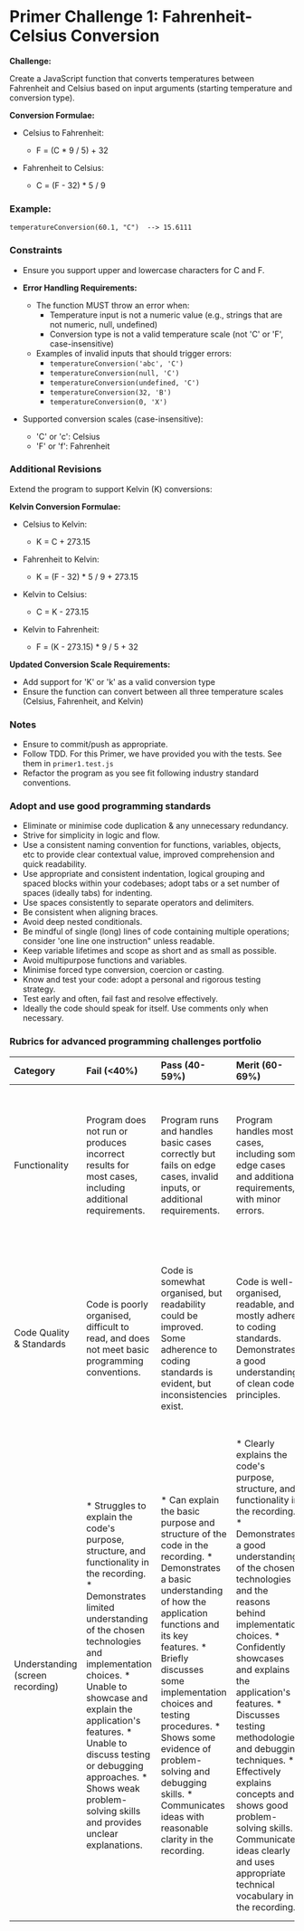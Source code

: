 # Primer Challenge 1: Fahrenheit-Celsius Conversion

**Challenge:**

Create a JavaScript function that converts temperatures between Fahrenheit and Celsius based on input arguments (starting temperature and conversion type).

**Conversion Formulae:**

* Celsius to Fahrenheit: 
  * F = (C \* 9 / 5) + 32

* Fahrenheit to Celsius: 
  * C = (F - 32) \* 5 / 9

### Example:

`temperatureConversion(60.1, "C")  --> 15.6111`   

### Constraints

* Ensure you support upper and lowercase characters for C and F.
* **Error Handling Requirements:**
  * The function MUST throw an error when:
    - Temperature input is not a numeric value (e.g., strings that are not numeric, null, undefined)
    - Conversion type is not a valid temperature scale (not 'C' or 'F', case-insensitive)
  * Examples of invalid inputs that should trigger errors:
    - `temperatureConversion('abc', 'C')`
    - `temperatureConversion(null, 'C')`
    - `temperatureConversion(undefined, 'C')`
    - `temperatureConversion(32, 'B')`
    - `temperatureConversion(0, 'X')`

* Supported conversion scales (case-insensitive):
  * 'C' or 'c': Celsius
  * 'F' or 'f': Fahrenheit

### Additional Revisions

Extend the program to support Kelvin (K) conversions:

**Kelvin Conversion Formulae:**
* Celsius to Kelvin:
  * K = C + 273.15

* Fahrenheit to Kelvin:
  * K = (F - 32) \* 5 / 9 + 273.15

* Kelvin to Celsius:
  * C = K - 273.15

* Kelvin to Fahrenheit:
  * F = (K - 273.15) \* 9 / 5 + 32

**Updated Conversion Scale Requirements:**
* Add support for 'K' or 'k' as a valid conversion type
* Ensure the function can convert between all three temperature scales (Celsius, Fahrenheit, and Kelvin)

### Notes

* Ensure to commit/push as appropriate.
* Follow TDD. For this Primer, we have provided you with the tests. See them in  `primer1.test.js`
* Refactor the program as you see fit following industry standard conventions.

### Adopt and use good programming standards

* Eliminate or minimise code duplication & any unnecessary redundancy.
* Strive for simplicity in logic and flow.
* Use a consistent naming convention for functions, variables, objects, etc to provide clear contextual value, improved comprehension and quick readability.
* Use appropriate and consistent indentation, logical grouping and spaced blocks within your codebases; adopt tabs or a set number of spaces (ideally tabs) for indenting.
* Use spaces consistently to separate operators and delimiters.
* Be consistent when aligning braces.
* Avoid deep nested conditionals.
* Be mindful of single (long) lines of code containing multiple operations; consider 'one line one instruction" unless readable.
* Keep variable lifetimes and scope as short and as small as possible.
* Avoid multipurpose functions and variables.
* Minimise forced type conversion, coercion or casting.
* Know and test your code: adopt a personal and rigorous testing strategy.
* Test early and often, fail fast and resolve effectively.
* Ideally the code should speak for itself. Use comments only when necessary.


### Rubrics for advanced programming challenges portfolio

|Category|Fail (<40%)|Pass (40-59%)|Merit (60-69%)|Distinction (70-100%)|
|:---|:---|:---|:---|:---|
|Functionality|Program does not run or produces incorrect results for most cases, including additional requirements.|Program runs and handles basic cases correctly but fails on edge cases, invalid inputs, or additional requirements.|Program handles most cases, including some edge cases and additional requirements, with minor errors.|Program is fully functional, handles all cases (including edge cases, invalid inputs, and additional requirements) gracefully, and produces accurate results consistently.|
|Code Quality & Standards|Code is poorly organised, difficult to read, and does not meet basic programming conventions.|Code is somewhat organised, but readability could be improved. Some adherence to coding standards is evident, but inconsistencies exist.|Code is well-organised, readable, and mostly adheres to coding standards. Demonstrates a good understanding of clean code principles.|Code is exemplary, demonstrating near-professional-level standards. Adheres to industry best practices and coding standards consistently. Code is highly maintainable and extensible.|
| Understanding (screen recording) | * Struggles to explain the code's purpose, structure, and functionality in the recording.  * Demonstrates limited understanding of the chosen technologies and implementation choices. *  Unable to showcase and explain the application's features. *  Unable to discuss testing or debugging approaches. *  Shows weak problem-solving skills and provides unclear explanations. | * Can explain the basic purpose and structure of the code in the recording. * Demonstrates a basic understanding of how the application functions and its key features. * Briefly discusses some implementation choices and testing procedures. * Shows some evidence of problem-solving and debugging skills. * Communicates ideas with reasonable clarity in the recording. | * Clearly explains the code's purpose, structure, and functionality in the recording. * Demonstrates a good understanding of the chosen technologies and the reasons behind implementation choices. * Confidently showcases and explains the application's features. * Discusses testing methodologies and debugging techniques. * Effectively explains concepts and shows good problem-solving skills. * Communicates ideas clearly and uses appropriate technical vocabulary in the recording. | * Provides a comprehensive and insightful walkthrough of the codebase, including intricate details and design patterns. * Confidently discusses and justifies implementation choices and their impact on the application. * Thoroughly demonstrates and explains all features, including any advanced additions. * Shows a strong understanding of testing methodologies and debugging approaches. * Demonstrates excellent problem-solving skills and provides insightful explanations. * Communicates ideas with exceptional clarity and precision in the recording. |